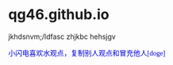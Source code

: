 # qg46.github.io
jkhdsnvm;/ldfasc zhjkbc hehsjgv


<font face="宋体" color="#0000dd">小闪电喜欢水观点，复制别人观点和冒充他人[doge]</font>
